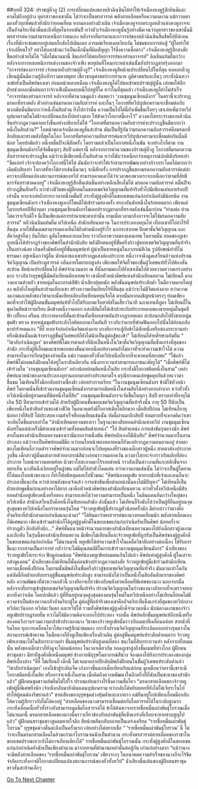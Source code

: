 ##บทที่ 324: ปราชญ์ลิ่วอู (2)
การเปลี่ยนแปลงของหลิวฉินซินได้ทำให้เจ้าเมืองหงหูรู้สึกยินดีและคาดไม่ถึงอยู่บ้าง
บุตรสาวของเขานั้น ไม่ว่าจะเป็นพรสวรรค์ พลังสายเลือดหรือความงดงาม แม้กวาดตามองทั่วทุกทิศแล้วยังนับว่ายอดเยี่ยม
หากมองอย่างผิวเผิน เจ้าเมืองหงหูจากตระกูลหลิวแห่งหงหูอาจจะเป็นอัจฉริยะที่น่าตื่นตะลึงที่สุดในรอบพันปี ทว่าตัวเจ้าเมืองหงหูนั้นรู้อย่างชัดเจนว่าบุตรสาวของเขานั้นมีพรสวรรค์ความสามารถเหนือกว่าตนเอง
หลังจากที่มารดาและอาจารย์ของหลิวฉินซินสิ้นชีพไปทีล่ะคน เรื่องที่มักจะชมชอบอยู่เสมอก็กลับไปเมินเฉย อารมณ์เรียบเฉยเงียบงัน ไม่ชมชอบการต่อสู้
“ผู้ใดทำให้เจ้าเปลี่ยนใจ? อย่าได้บอกข้านะว่าเป็นเด็กนั่นที่ผิดสัญญา ไร้ซึ่งความซื่อตรง”
เจ้าเมืองหงหูรู้สึกสงสัยขึ้นอย่างช่วยไม่ได้
“เมื่อไม่นานมานี้ ซินเอ๋อร์ได้พบกับอาจารย์ของท่านอาจารย์”
ฉินซินแย้มยิ้มกว้าง หลังจากการหลบหนีการแต่งงานของจ้าวเฟิง พายุฝนที่โหมกระหนำเช่นนั้นยังปรากฏสายรุ้งออกมา
“อาจารย์ของอาจารย์ เจ้าหมายถึงปราชญ์ลิ่วอู?”
เจ้าเมืองหงหูสีหน้าแปรเปลี่ยนไปในที่สุด
หอคอยลิ่วอู เซียนผู้นั้นมีความรู้ลึกล้ำราวมหาสมุทร เชี่ยวชาญศาสตร์การทำนาย ภูมิศาสตร์และอื่นๆ กระทั่งฉินหวางเฟยยังเป็นศิษย์ของเขา
ก่อนหน้าหลายเดือน เจ้าเมืองหงหูได้ไปขอเข้าพบปราชญ์ผู้นั้น เอ่ยขอให้อีกฝ่ายช่วยออกมือค้นหาว่าจ้าวเฟิงนั้นหลบหนีไปอยู่ที่ใด
ทว่าในที่สุดแล้ว เจ้าเมืองหงหูก็ทำไม่สำเร็จ
“อาจารย์ของท่านอาจารย์ หลังจากที่คำนวณดูแล้ว ค้นพบว่า ‘งานชุมนุมเซียนมังกร’ ในครานี้จะปรากฏมรดกที่ทรงพลัง ตัวอย่างเช่นมรดกความลับสวรรค์ และอื่นๆ โอกาสที่ทวีปบุปผาครามจะเชื่อมต่อกับพวกมันนั้นมีมากกว่าหนึ่งในสิบส่วน ยิ่งไปกว่านั้น ความเป็นไปได้นี้ยังเพิ่มขึ้นเรื่อยๆ เขาเอ่ยเพิ่มว่าทวีปบุปผาครามในไม่ช้าจะเปลี่ยนแปลงไปอย่างมาก ให้ข้าคว้าโอกาสนี้เอาไว้”
ดวงตาใสกระจ่างของหลิวฉินซินปรากฎความคาดหวังขึ้นอย่างอธิบายไม่ได้
“โอกาสที่มรดกความลับสวรรค์จะปรากฏขึ้นมีมากกว่าหนึ่งในสิบส่วน?”
ใบหน้าของเจ้าเมืองหงหูสั่นสะท้าน
มันเป็นที่รู้กันว่ามรดกความลับสวรรค์คือมรดกที่ลึกลับและทรงพลังที่สุดในโลก
โอกาสที่มรดกความลับสวรรค์และทวีปบุปผาครามจะเชื่อมต่อกันนั้นมีน้อย
โดยปกติแล้ว หนึ่งหมื่นปีจะมีสักครั้ง
โดยรวมแล้วเป็นโอกาสหนึ่งในพัน จะอย่างไรก็ตาม งานชุมนุมเซียนมังกรได้จัดขึ้นทุกๆ สิบปี
แต่ครานี้ หลังจากการคำนวณของปราชญ์ลิ่วอู โอกาสที่มรดกความลับสวรรค์จะปรากฏขึ้น แม้ว่าจะมีเพียงหนึ่งในสิบส่วน ทว่าก็นับว่าเหนือกว่าเหตุการณ์ปกตินับร้อยเท่า
“ซินเอ๋อร์ เจ้าจะต้องคว้าโอกาสนี้ให้ได้ มันนับว่าจะทำให้เจ้าสามารถพัฒนาอย่างก้าวกระโดดได้มากกว่าเดิมนับสิบเท่า โอกาสที่หาได้ยากเช่นนี้นานๆ จะมีสักครั้ง การปรากฏขึ้นของมรดกความลับสวรรค์แต่ล่ะคราจะเปลี่ยนแปลงสถานการณ์ของทวีป สามารถคาดเดาได้ว่าเวลาของพวกเราจะเหนือกว่ายามที่ลัทธิมารจันทราชาดคงอยู่”
เจ้าเมืองหงหูรู้สึกตื่นเต้นขึ้นอย่างหลีกเลี่ยงไม่ได้
มรดกความลับสวรรค์ หมื่นปีจะปรากฏขึ้นสักครั้ง ทว่าช่วงชีวิตของผู้ฝึกตนในขอบเขตจิตวิญญาณที่แท้จริงทั่วไปมีเพียงแค่หลายร้อยปีเท่านั้น
หากจะเอ่ยถึงระยะเวลาหนึ่งหมื่นปี กระทั่งผู้สูงศักดิ์ในขอบเขตแก่นก่อกำเนิดยังมีน้อยนิด
งานชุมนุมเซียนมังกร เจ้าเมืองหงหูเองก็โชคดีได้เข้าร่วมสองครั้ง ครองอันดับหนึ่งในร้อยคนแรก
เพียงแต่ในรอบร้อยปีที่ผ่านมา งานชุมนุมเซียนมังกรไม่เคยปรากฏมรดกที่ทรงพลังเช่นนี้มาก่อน
“ท่านพ่อ ท่านไม่ควรจะรีบดีใจ นี่เป็นเพียงแค่การทำนายชะตาเท่านั้น ยามเมื่อเวลามาถึงอาจจะไม่ใช่มรดกความลับสวรรค์”
หลิวฉินซินแย้มยิ้ม
ทวีปเหนือ สำนักเทียนหยวน
ในการประลองหยุนไห่ เทือกเขาที่โอ่อ่าไร้ที่สิ้นสุด
ภายใต้ชั้นเมฆสามารถมองเห็นได้ถึงตำหนักอยู่ร่ำไร นกกระสาเทพ ปักษาชั้นจิตวิญญาณ และสัตว์อสูรอื่นๆ บินไปมา ดูสันโดษและสงบเงียบ ราวกับภาพวาดของแดนเทพ
ในยามนั้น ยอดของภูเขาลูกหนึ่งได้ปรากฏร่างของศิษย์ในสำนักนับสิบ พลังฝึกตนอยู่ที่ขั้นครึ่งก้าวสู่ขอบเขตจิตวิญญาณที่แท้จริงเป็นอย่างน้อย เกินครึ่งมีพลังอยู่ที่ขั้นมนุษย์แท้
ผู้นำเป็นชายหนุ่มในอาภรณ์สีเงิน รูปลักษณ์ท่าทีไม่ธรรมดา อยู่เหนือกว่าผู้อื่น
นัยน์ตาของเขาปรากฏแสงส่องประกาย หนึ่งวาจาดึงดูดเสวี๋ยนอ้าวแห่งปราณจิตวิญญาณ เปิดประตูสวรรค์ กลิ่นอายโดยรอบสูงส่ง เพียงพอให้จิตใจของขั้นผู้วิเศษแท้ทั่วไปต้องสั่นสะท้าน สีหน้าแปรเปลี่ยนไป
ศิษย์จำนวนมาก ณ ที่นั้นยามมองไปยังเขาเต็มไปด้วยความหวาดเกรงอย่างมาก ราวกับว่าบุรุษผู้นี้มีพลังเทียบเคียงเทพเจ้า
เขาคือหัวหน้าศิษย์แห่งสำนักเทียนหยวน โม่เทียนอี้
ดาบวงแหวนต้าหลัว
ชายหนุ่มในอาภรณ์สีฟ้า น้ำเสียงทุ้มหนัก พลังขั้นมนุษย์แท้ระดับต่ำ ในมือวาดดาบใหญ่ลง พลังยิ่งใหญ่สั่นสะท้านเทือกเขา สร้างความเย็นเยียบไร้ที่สิ้นสุด แม้ว่าจะไม่มีจิตแห่งดาบ ทว่าความงดงามและพลังของวิชาดาบนั้นเทียบเคียงกับเทียนหยุนจือได้
ดาบนั้นหากเผชิญหน้าตรงๆ ย่อมเพียงพอที่จะทำให้ผู้ฝึกตนขั้นมนุษย์แท้ทั่วไปได้รับบาดเจ็บสาหัสในเสี้ยววินาที
นภาแทนที่ภูผา
โม่เทียนอี้ในชุดเงินสีหน้าราบเรียบ มือข้างหนึ่งวาดออก แสงสีส้มใสได้เข้าปะทะกับประกายดาบของชายหนุ่มในชุดสีฟ้า
เปรี้ยงง ครืนน
ประกายดาบที่สั่นสะท้านทั้งเทือกเขาพลันปรากฏรอยแตก สะท้อนกลับไปยังชายหนุ่มชุดฟ้า
พรวด
ชายหนุ่มชุดฟ้ากระอักโลหิตออกมาในทันที ราวกับว่าดาบที่ฟาดฟันออกไปนั้นได้ย้อนกลับมาทำร้ายตนเอง
“ฮี่ฮี่ หากเจ้าก่อกำเนิดจิตแห่งดาบ บางทีอาจจะสู้กับข้าได้สักหนึ่งหรือสองกระบวนท่า หรือมิเช่นนั้นแม้เจ้าบรรลุสู่ขั้นผู้วิเศษแท้ก็ยังไม่นับเป็นคู่ต่อสู้ของข้า”
โม่เทียนอี้ส่ายศีรษะแย้มยิ้ม
“ ‘วิชาลับกำเนิดภูผา’ ของศิษย์พี่โม่ควรค่าแล้วที่นับเป็นหนึ่งในวิชาชั้นจิตวิญญาณที่แข็งแกร่งที่สุดของสำนัก กระทั่งผู้ที่เอื้อมแตะชายขอบของขั้นนายเหนือแท้บางคนยังไม่อาจที่จะทำความเข้าใจได้ ความสามารถในการเรียนรู้ของท่านนั้น แม้กวาดมองทั่วทั้งทวีปเหนือก็ยากที่จะหาคนที่สองพบ”
“ใช่แล้ว ศิษย์พี่โม่กดพลังฝึกตนให้อยู่ในระดับเดียวกัน หนึ่งกระบวนท่าสามารถเอาชนะศัตรูได้”
“เมื่อศิษย์พี่โม่เข้าร่วมใน ‘งานชุนนุมเซียนมังกร’ อย่างน้อยย่อมติดหนึ่งในสิบ กระทั่งมีโอกาสติดหนึ่งในสาม”
เหล่าศิษย์แนวหน้าของลานประลองอุทานออกมาอย่างประหลาดใจ ดรุณีบางคนเอ่ยพูดคุยกันด้วยแววตาชื่นชม
โม่เทียนอี้รั้งมือกลับอย่างเชื่องช้า เอ่ยอย่างราบเรียบ “ในงานชุมนุมเซียนมังกร ข้ามิใช่หัวหน้าศิษย์ ในยามนั้นที่เข้าร่วมงานชุมนุมเซียนมังกรสามารถติดหนึ่งในสามสิบได้อย่างยากลำบาก ทว่าทั่วทั้งทวีปเหนือมีอยู่สามคนที่ติดหนึ่งในยี่สิบ”
งานชุมนุมเซียนมังกรจะจัดขึ้นในทุกๆ สิบปี ตราบเท่าที่อายุไม่เกิน 50 ปีสามารถเข้าร่วมได้
สำหรับผู้ฝึกตนขั้นขอบเขตจิตวิญญาณที่แท้จริงนั้น อายุ 50 ปีนับเป็นเพียงหนึ่งในห้าสิบส่วนของช่วงชีวิต ในอนาคตยังมีโอกาสเติบโตอีกมาก
เมื่อสิบปีก่อน โม่เทียนอี้อายุน้อยกว่ายี่สิบปี ได้ประสบความสำเร็จที่ยอดเยี่ยมเช่นนั้น บัดนี้ผ่านมาอีกสิบปี ย่อมยากที่จะคาดคิดว่าเขาจะเติบโตขึ้นมากเท่าใด
“สำนักเทียนหยวนของเรา ในฐานะของสิบยอดสำนักแห่งทวีป งานชุมนุมเซียนมังกรในแต่ล่ะครั้งมีตำแหน่งเข้าร่วมทั้งหมดสิบตำแหน่ง”
“โอ้ สิบตำแหน่ง การแข่งขันรุนแรงนัก ศิษย์สายในของสำนักเทียนหยวนของเรามีมากกว่าหนึ่งพัน ศิษย์หลักเองก็มีนับสิบ”
ศิษย์จำนวนมากในลานประลอง แม้ว่าจะเป็นศิษย์ยอดฝีมือ ทว่าบนใบหน้าของหลายคนก็ยังคงปรากฏความลนลานอยู่
สายตาของโมเทียนอี้กวาดสำรวจศิษย์จำนวนมากก่อนจะไปหยุดลงที่ร่างของเด็กสาวผู้หนึ่ง สายตาส่องประกายวูบขึ้น
เด็กสาวผู้นั้นแต่งกายด้วยอาภรณ์สีม่วงอ่อนราวหมอกควัน ดวงตาใสกระจ่างราวกับผลึกที่ส่องประกาย ใบหน้าหวานหยดย้อย ผิวขาวใสสะอาดตาไร้รอยตำหนิ ราวกับเป็นสาวงามที่แกะสลักขึ้นจากหยกเย็น
นางยืนนิ่งเงียบอยู่ในฝูงชน แม้ไม่ได้ทำตัวโดดเด่น ทว่าความงามเช่นนั้น ไม่ว่าจะเป็นผู้ใดยามที่ได้มองใบหน้าของนาง ก็ทำให้สติหลุดลอยไปชั่วขณะ
“ศิษย์น้องหยูเฟ่ย หายากนักที่เจ้าและคนอื่นจะประลองชี้แนะกัน ทว่าด้วยพลังของเจ้าแล้ว การแข่งขันเพื่อตำแหน่งนั้นคงไม่มีปัญหา”
โม่เทียนอี้เป็นฝ่ายเอ่ยพูดขึ้นก่อนอย่างหาได้ยาก
เขาคือหัวหน้าศิษย์ของสำนักเทียนหยวน ทว่าทั่วทั้งทวีปเหนือมีสิบยอดสำนักอยู่เพียงหนึ่งหรือสอง สามารถเอ่ยได้ว่าความสามารถเป็นหนึ่ง
ในดินแดนอันกว้างใหญ่ของทวีปเหนือ สำนักเสวี๋ยนปิงคือหนึ่งในสิบยอดสำนัก
ดังนั้นแล้ว โม่เทียนอี้จึงนับได้ว่าเป็นผู้ที่ยืนอยู่บนจุดสูงสุดของทวีปเหนือในบรรดาคนรุ่นใหม่
“จ้าวหยูเฟ่ยผู้นี้ปรากฏตัวน้อยครั้งนัก มีคำกล่าวว่านางคืออัจฉริยะที่สำนักสามก่อกำเนิดแนะนำมา”
“ได้ยินมาว่าพรสวรรค์ของนางยอดเยี่ยมนัก พลังสายเลือดเองก็พิเศษมาก เพียงเข้าร่วมสำนักก็ได้ถูกผู้สูงศักดิ์ในขอบเขตแก่นก่อกำเนิดรับเป็นศิษย์ น้อยครั้งจะปรากฏตัว ลึกลับยิ่งนัก...”
ศิษย์ชั้นแนวหน้าจำนวนมากของสำนักเทียนหยวนมองไปยังเด็กสาวผู้งดงามและลึกลับ
ในรุ่นนี้ของสำนักเทียนหยวน มีเพียงโม่เทียนอี้และจ้าวหยูเฟ่ยที่ถูกรับเป็นศิษย์ของผู้สูงศักดิ์ในขอบเขตแก่นก่อกำเนิด
“ไม่นานมานี้ หยูเฟ่ยได้ทำความเข้าใจในเคล็ดวิชาลับอย่างต่อเนื่อง ได้รับการชี้แนะจากท่านเป็นอาจารย์ กลัวว่าจะไม่มีคุณสมบัติในการเข้าร่วมงานชุมนุมเซียนมังกร”
น้ำเสียงของจ้าวหยูเฟ่ยใสกระจ่าง ฟังดูอ่อนน้อม
“ศิษย์น้องหยูเฟ่ยถ่อมตนเกินไปแล้ว ศิษย์แห่งผู้สูงศักดิ์ ผู้ใดเล่าจะกล้าดูแคลน”
น้ำเสียงของโม่เทียนอี้นั้นค่อนข้างปรากฏความสงสัย
จ้าวหยูเฟ่ยผู้นี้เข้าร่วมสำนักเทียนหยวนเมื่อหนึ่งปีก่อน ในยามนั้นมีพลังในขั้นครึ่งก้าวสู่ขอบเขตจิตวิญญาณที่แท้จริง มันนานเท่าใดกัน แต่บัดนี้อีกฝ่ายกลับบรรลุสู่ขั้นมนุษย์แท้ระดับสูง สามารถนับได้ว่าเป็นหนึ่งในสิบอันดับแรกของศิษย์หลัก
ความพัฒนาที่น่าหวาดกลัวนี้ บางทีอาจเกี่ยวข้องกับพลังสายเลือดที่พิเศษของนาง นอกจากนั้น หลังจากที่บรรลุเข้าสู่ขอบเขตจิตวิญญาณที่แท้จริง ปราณจิตวิญญาณในร่างของนางยังยากที่จะตรวจสอบมากยิ่งกว่าเดิม
โดยปกติแล้ว ผู้ที่ยืนอยู่บนจุดสูงสุดของคนรุ่นใหม่ในทวีปเหนืออย่างโม่เทียนอี้ย่อมไม่มีความจำเป็นต้องหวาดกลัวอัจฉริยะผู้ใด
คู่ต่อสู้ที่แท้จริงของเขาคืออัจฉริยะที่แข็งแกร่งที่สุดของทวีปกลาง ทวีปตะวันออก ทวีปตะวันตก และทวีปใต้ รวมทั้งศิษย์ของผู้สูงศักดิ์จำนวนหนึ่ง
นัยน์ตางดงามของจ้าวหยูเฟ่ยปรากฏรอยยิ้ม ทว่าไม่ได้มีความคิดจะออกไปประลอง
จากนั้น ศิษย์หลักขั้นมนุษย์แท้อีกหนึ่งหรือสองคนจึงรวบรวมความกล้าท้าประลองนาง
วิชาของจ้าวหยูเฟ่ยนั้นราวกับเมฆาที่เคลื่อนคล้อย สายน้ำที่รินไหล ทุกการเคลื่อนไหวให้ความรู้สึกน่าชมมอง
กระทั่งปราณจิตวิญญาณที่ระเบิดออกอย่างรุนแรงในสถานการณ์เข้าตาจน ในมือนางก็ยังดูเป็นเพียงเรื่องผิวเผิน
คู่ต่อสู่ขั้นมนุษย์แท้ระดับต่ำคนแรก จ้าวหยูเฟ่ยเอาชนะได้ในสิบกระบวนท่า
ขั้นมนุษย์แท้ระดับสูงคนที่สอง ชนะในยี่สิบกระบวนท่า
หลังจากทั้งหมดนั้น พลังของเด็กสาวก็ยังดูจะไม่ลดน้อยลง
ในเวลาเดียวกัน
ยอดภูเขาสูงถึงชั้นเมฆที่ห่างไกล ผู้ฝึกตนชราชุดขาว มีท่าทีสูงศักดิ์เหนือมนุษย์ ข้างกายมีบุรุษในอาภรณ์สีม่วง จ้องมองไปยังการประลองของกลุ่มศิษย์เบื้องล่าง
“ฮี่ฮี่ โม่เทียนอี้ เด็กนี่ ไม่เจอมาหลายปีกลับมีพลังฝึกตนในขั้นผู้วิเศษแท้ระดับต่ำแล้ว ‘วิชาลับกำเนิดภูผา’ เองก็เข้าสู่ระดับเจ็ด เก่งกาจขึ้นมากเมื่อเทียบกับแต่ก่อน ดูเหมือนว่าครานี้เขาจะมีโอกาสติดหนึ่งในสิบ หรืออาจจะหนึ่งในสาม เมื่อคิดถึงความพัฒนาในอีกครึ่งปีก็นับเป็นชะตาของสำนักแล้ว”
ผู้ฝึกตนชุดขาวแย้มยิ้มไม่ใส่ใจ ปราณแท้บนร่างไร้ซึ่งความสั่นไหว
“มรดกสายเลือดของจ้าวหยูเฟ่ยผู้นี้พิเศษยิ่งนัก เจ้าเพิ่งกลับมายังดินแดนบุปผาคราม ทว่ากลับได้หยิบหยกที่ยังไม่ได้เจียระไนไป ทำให้ผู้คนต้องริษยาแล้ว”
ชายเสียงของบุรุษชุดม่วงทุ้มต่ำและลากยาว แม้ยืนอยู่ใกล้เพียงเอื้อมมือกลับให้ความรู้สึกราวกับไม่ได้คงอยู่
“สายเลือดของนางสามารถเชื่อมต่อกับไอสวรรค์ได้ในระดับสูงมาก กระทั่งเลือดเนื้อทั่วทั้งร่างยังสามารถดูดซึมไอสวรรค์ได้ ข้าได้ค้นหาจากรายชื่อหมื่นเผ่าพันธุ์โบราณเมื่อไม่นานมานี้ มรดกสายเลือดของนางนั้นราวเกี่ยวข้องกับเผ่าพันธุ์ที่แข็งแกร่งที่เกือบจะหายสาบสูญไปแล้ว”
ผู้ฝึกตนชราชุดขาวสูดลมหายใจลึก สีหน้าพลันกลับกลายเป็นเคร่งเครียด
“รายชื่อหมื่นเผ่าพันธุ์โบราณ”
บุรุษชุดม่วงตื่นตะลึงเป็นครั้งแรก เอ่ยอย่างไม่อยากเชื่อ “ ‘รายชื่อหมื่นเผ่าพันธุ์โบราณ’ นี้ ไม่ว่าจะเป็นมรดกสายเลือดใดล้วนเก่าแก่โบราณจนนับเป็นตำนาน กระทั่งพรสวรรค์สายเลือดของราชาในขอบเขตปราณเทวะยังไม่อาจเทียบเคียงได้”
รายชื่อหมื่นเผ่าพันธุ์โบราณนั้น กระทั่งผู้สูงศักดิ์ในขอบเขตแก่นก่อกำเนิดยังนับเป็นเพียงตำนาน มาจากยามที่ตำนานเหล่านั้นต่อสู้กัน เก่าแก่อย่างมาก
“แม้ว่านางจะมีพลังสายเลือดของ ‘รายชื่อหมื่นเผ่าพันธุ์โบราณ’ เพียงจางๆ ในอนาคตความสำเร็จของนางก็จะไร้ขีดจำกัดกระทั่งอาจมีโอกาสเปลี่ยนแปลงสถานการณ์ของทั่วทั้งทวีป”
น้ำเสียงตื่นเต้นของผู้ฝึกตนชราชุดขาวสั่นสะท้านเล็กๆ


[Go To Next Chapter]( ./104.md)